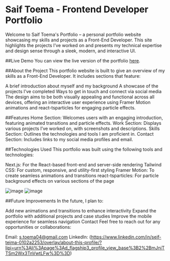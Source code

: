 # Saif Toema - Frontend Developer Portfolio
Welcome to Saif Toema's Portfolio – a personal portfolio website showcasing my skills and projects as a Front-End Developer. This site highlights the projects I’ve worked on and presents my technical expertise and design sense through a sleek, modern, and interactive UI.

##Live Demo
You can view the live version of the portfolio [here](https://portfolio-psi-dun-19.vercel.app/).

##About the Project
This portfolio website is built to give an overview of my skills as a Front-End Developer. It includes sections that feature:

A brief introduction about myself and my background
A showcase of the projects I’ve completed
Ways to get in touch and connect via social media
The design aims to be both visually appealing and functional across all devices, offering an interactive user experience using Framer Motion animations and react-tsparticles for engaging particle effects.

##Features
Home Section: Welcomes users with an engaging introduction, featuring animated transitions and particle effects.
Work Section: Displays various projects I’ve worked on, with screenshots and descriptions.
Skills Section: Outlines the technologies and tools I am proficient in.
Contact Section: Includes links to my social media profiles and email.

##Technologies Used
This portfolio was built using the following tools and technologies:

Next.js: For the React-based front-end and server-side rendering
Tailwind CSS: For custom, responsive, and utility-first styling
Framer Motion: To create seamless animations and transitions
react-tsparticles: For particle background effects on various sections of the page

![image](https://github.com/user-attachments/assets/51a60cb3-71c6-42b1-b546-80220ec2e928)
![image](https://github.com/user-attachments/assets/dc9bfc67-1aa1-4bc1-88b7-10c2432e21c8)

##Future Improvements
In the future, I plan to:

Add new animations and transitions to enhance interactivity
Expand the portfolio with additional projects and case studies
Improve the mobile experience for seamless navigation
Contact
Feel free to reach out for any opportunities or collaborations:

Email: s.toema04@gmail.com
LinkedIn: (https://www.linkedin.com/in/seif-teima-0102a2253/overlay/about-this-profile/?lipi=urn%3Ali%3Apage%3Ad_flagship3_profile_view_base%3B2%2BmJnjTTSm2Wx3TnVwtLFw%3D%3D)

